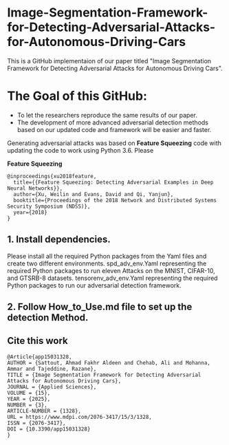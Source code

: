 # Image-Segmentation-Framework-for-Detecting-Adversarial-Attacks-for-Autonomous-Driving-Cars
This is a GitHub implementaion of our paper titled "Image Segmentation Framework for Detecting Adversarial Attacks for Autonomous Driving Cars".

# The Goal of this GitHub:
* To let the researchers reproduce the same results of our paper.
* The development of more advanced adversarial detection methods based on our updated code and framework will be easier and faster.


Generating adversarial attacks was based on **Feature Squeezing** code with updating the code to work using Python 3.6. Please

**Feature Squeezing**
```
@inproceedings{xu2018feature,
  title={{Feature Squeezing: Detecting Adversarial Examples in Deep Neural Networks}},
  author={Xu, Weilin and Evans, David and Qi, Yanjun},
  booktitle={Proceedings of the 2018 Network and Distributed Systems Security Symposium (NDSS)},
  year={2018}
}
```

## 1. Install dependencies.

Please install all the required Python packages from the Yaml files and create two different environments.
spd_adv_env.Yaml representing the required Python packages to run eleven Attacks on the MNIST, CIFAR-10, and GTSRB-8 datasets.
tensorenv_adv_env.Yaml representing the required Python packages to run our adversarial detection framework.

## 2. Follow How_to_Use.md file to set up the detection Method.

## Cite this work
```
@Article{app15031328,
AUTHOR = {Sattout, Ahmad Fakhr Aldeen and Chehab, Ali and Mohanna, Ammar and Tajeddine, Razane},
TITLE = {Image Segmentation Framework for Detecting Adversarial Attacks for Autonomous Driving Cars},
JOURNAL = {Applied Sciences},
VOLUME = {15},
YEAR = {2025},
NUMBER = {3},
ARTICLE-NUMBER = {1328},
URL = https://www.mdpi.com/2076-3417/15/3/1328,
ISSN = {2076-3417},
DOI = {10.3390/app15031328}
}
```
